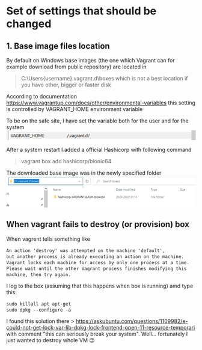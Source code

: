 # Set of settings that should be changed 

## 1. Base image files location
By default on Windows base images (the one which Vagrant can for example download from public repository) are located in 
> C:\Users\{username}\.vagrant.d\boxes
which is not a best location if you have other, bigger or faster disk

According to documentation
https://www.vagrantup.com/docs/other/environmental-variables
this setting is controlled by VAGRANT_HOME environment variable

To be on the safe site, I have set the variable both for the user and for the system
![how to set VAGRANT_HOME](./images/how-to-set-vagrant-home.jpg)

After a system restart I added a official Hashicorp with following command

> vagrant box add hashicorp/bionic64

The downloaded base image was in the newly specified folder
![base image outside user home folder](./images/success-vagrant-home.jpg "base image outside user home folder")

## When vagrant fails to destroy (or provision) box

When vagrent tells something like
```
An action 'destroy' was attempted on the machine 'default',
but another process is already executing an action on the machine.
Vagrant locks each machine for access by only one process at a time.
Please wait until the other Vagrant process finishes modifying this
machine, then try again.
```

I log to the box (assuming that this happens when box is running) amd type this:
```
sudo killall apt apt-get
sudo dpkg --configure -a
```
I found this solution there > https://askubuntu.com/questions/1109982/e-could-not-get-lock-var-lib-dpkg-lock-frontend-open-11-resource-temporari  
with comment "this can seriously break your system". Well... fortunately I just wanted to destroy whole VM :wink:
